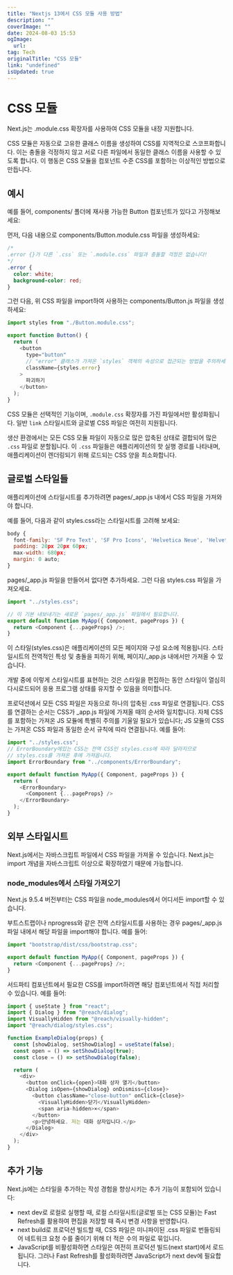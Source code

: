 ```yaml
---
title: "Nextjs 13에서 CSS 모듈 사용 방법"
description: ""
coverImage: ""
date: 2024-08-03 15:53
ogImage: 
  url: 
tag: Tech
originalTitle: "CSS 모듈"
link: "undefined"
isUpdated: true
---
```






# CSS 모듈

Next.js는 .module.css 확장자를 사용하여 CSS 모듈을 내장 지원합니다.

CSS 모듈은 자동으로 고유한 클래스 이름을 생성하여 CSS를 지역적으로 스코프화합니다. 이는 충돌을 걱정하지 않고 서로 다른 파일에서 동일한 클래스 이름을 사용할 수 있도록 합니다. 이 행동은 CSS 모듈을 컴포넌트 수준 CSS를 포함하는 이상적인 방법으로 만듭니다.

## 예시

<div class="content-ad"></div>

예를 들어, components/ 폴더에 재사용 가능한 Button 컴포넌트가 있다고 가정해보세요:

먼저, 다음 내용으로 components/Button.module.css 파일을 생성하세요:

```css
/*
.error {}가 다른 `.css` 또는 `.module.css` 파일과 충돌할 걱정은 없습니다!
*/
.error {
  color: white;
  background-color: red;
}
```

그런 다음, 위 CSS 파일을 import하여 사용하는 components/Button.js 파일을 생성하세요:

<div class="content-ad"></div>

```js
import styles from "./Button.module.css";

export function Button() {
  return (
    <button
      type="button"
      // "error" 클래스가 가져온 `styles` 객체의 속성으로 접근되는 방법을 주의하세요.
      className={styles.error}
    >
      파괴하기
    </button>
  );
}
```

CSS 모듈은 선택적인 기능이며, `.module.css` 확장자를 가진 파일에서만 활성화됩니다. 일반 `link` 스타일시트와 글로벌 CSS 파일은 여전히 지원됩니다.

생산 환경에서는 모든 CSS 모듈 파일이 자동으로 많은 압축된 상태로 결합되어 많은 `.css` 파일로 분할됩니다. 이 `.css` 파일들은 애플리케이션의 핫 실행 경로를 나타내며, 애플리케이션이 렌더링되기 위해 로드되는 CSS 양을 최소화합니다.

## 글로벌 스타일들

<div class="content-ad"></div>

애플리케이션에 스타일시트를 추가하려면 pages/\_app.js 내에서 CSS 파일을 가져와야 합니다.

예를 들어, 다음과 같이 styles.css라는 스타일시트를 고려해 보세요:

```js
body {
  font-family: 'SF Pro Text', 'SF Pro Icons', 'Helvetica Neue', 'Helvetica','Arial', sans-serif;
  padding: 20px 20px 60px;
  max-width: 680px;
  margin: 0 auto;
}
```

pages/\_app.js 파일을 만들어서 없다면 추가하세요. 그런 다음 styles.css 파일을 가져오세요.

<div class="content-ad"></div>

```js
import "../styles.css";

// 이 기본 내보내기는 새로운 `pages/_app.js` 파일에서 필요합니다.
export default function MyApp({ Component, pageProps }) {
  return <Component {...pageProps} />;
}
```

이 스타일(styles.css)은 애플리케이션의 모든 페이지와 구성 요소에 적용됩니다. 스타일시트의 전역적인 특성 및 충돌을 피하기 위해, 페이지/\_app.js 내에서만 가져올 수 있습니다.

개발 중에 이렇게 스타일시트를 표현하는 것은 스타일을 편집하는 동안 스타일이 열심히 다시로드되어 응용 프로그램 상태를 유지할 수 있음을 의미합니다.

프로덕션에서 모든 CSS 파일은 자동으로 하나의 압축된 .css 파일로 연결됩니다. CSS를 연결하는 순서는 CSS가 \_app.js 파일에 가져올 때의 순서와 일치합니다. 자체 CSS를 포함하는 가져온 JS 모듈에 특별히 주의를 기울일 필요가 있습니다; JS 모듈의 CSS는 가져온 CSS 파일과 동일한 순서 규칙에 따라 연결됩니다. 예를 들어:

<div class="content-ad"></div>

```js
import "../styles.css";
// ErrorBoundary에있는 CSS는 전역 CSS인 styles.css에 따라 달라지므로
// styles.css를 가져온 후에 가져옵니다.
import ErrorBoundary from "../components/ErrorBoundary";

export default function MyApp({ Component, pageProps }) {
  return (
    <ErrorBoundary>
      <Component {...pageProps} />
    </ErrorBoundary>
  );
}
```

## 외부 스타일시트

Next.js에서는 자바스크립트 파일에서 CSS 파일을 가져올 수 있습니다. Next.js는 import 개념을 자바스크립트 이상으로 확장하였기 때문에 가능합니다.

### node_modules에서 스타일 가져오기

<div class="content-ad"></div>

Next.js 9.5.4 버전부터는 CSS 파일을 node_modules에서 어디서든 import할 수 있습니다.

부트스트랩이나 nprogress와 같은 전역 스타일시트를 사용하는 경우 pages/\_app.js 파일 내에서 해당 파일을 import해야 합니다. 예를 들어:

```js
import "bootstrap/dist/css/bootstrap.css";

export default function MyApp({ Component, pageProps }) {
  return <Component {...pageProps} />;
}
```

서드파티 컴포넌트에서 필요한 CSS를 import하려면 해당 컴포넌트에서 직접 처리할 수 있습니다. 예를 들어:

<div class="content-ad"></div>

```js
import { useState } from "react";
import { Dialog } from "@reach/dialog";
import VisuallyHidden from "@reach/visually-hidden";
import "@reach/dialog/styles.css";

function ExampleDialog(props) {
  const [showDialog, setShowDialog] = useState(false);
  const open = () => setShowDialog(true);
  const close = () => setShowDialog(false);

  return (
    <div>
      <button onClick={open}>대화 상자 열기</button>
      <Dialog isOpen={showDialog} onDismiss={close}>
        <button className="close-button" onClick={close}>
          <VisuallyHidden>닫기</VisuallyHidden>
          <span aria-hidden>×</span>
        </button>
        <p>안녕하세요. 저는 대화 상자입니다.</p>
      </Dialog>
    </div>
  );
}
```

## 추가 기능

Next.js에는 스타일을 추가하는 작성 경험을 향상시키는 추가 기능이 포함되어 있습니다:

- next dev로 로컬로 실행할 때, 로컬 스타일시트(글로벌 또는 CSS 모듈)는 Fast Refresh를 활용하여 편집을 저장할 때 즉시 변경 사항을 반영합니다.
- next build로 프로덕션 빌드할 때, CSS 파일은 미니파이된 .css 파일로 번들링되어 네트워크 요청 수를 줄이기 위해 더 적은 수의 파일로 묶입니다.
- JavaScript를 비활성화하면 스타일은 여전히 프로덕션 빌드(next start)에서 로드됩니다. 그러나 Fast Refresh를 활성화하려면 JavaScript가 next dev에 필요합니다.

<div class="content-ad"></div>
